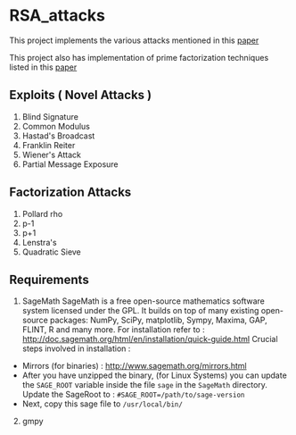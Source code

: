 # RSA_attacks
This project implements the various attacks mentioned in this [paper](https://crypto.stanford.edu/~dabo/papers/RSA-survey.pdf)

This project also has implementation of prime factorization techniques listed in this [paper](https://www.sciencedirect.com/science/article/pii/S0898122111001131)

## Exploits ( Novel Attacks )
1. Blind  Signature
2. Common Modulus
3. Hastad's Broadcast
4. Franklin Reiter
5. Wiener's Attack
6. Partial Message Exposure

## Factorization Attacks
1. Pollard rho
2. p-1  
3. p+1
4. Lenstra's
5. Quadratic Sieve

## Requirements
1. SageMath
SageMath is a free open-source mathematics software system licensed under the GPL. It builds on top of many existing open-source packages: NumPy, SciPy, matplotlib, Sympy, Maxima, GAP, FLINT, R and many more. 
For installation refer to : http://doc.sagemath.org/html/en/installation/quick-guide.html
Crucial steps involved in installation : 
  - Mirrors (for binaries) : http://www.sagemath.org/mirrors.html
  - After you have unzipped the binary, (for Linux Systems) you can update the `SAGE_ROOT` variable inside the file `sage` in the `SageMath` directory. Update the SageRoot to : `#SAGE_ROOT=/path/to/sage-version`
  - Next, copy this sage file to `/usr/local/bin/`
2. gmpy
